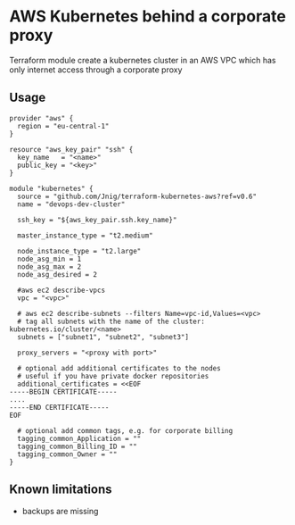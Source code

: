 AWS Kubernetes behind a corporate proxy
=======================================
Terraform module create a kubernetes cluster in an AWS VPC which has only internet access through a corporate proxy

Usage
-----

```hcl
provider "aws" {
  region = "eu-central-1"
}

resource "aws_key_pair" "ssh" {
  key_name   = "<name>"
  public_key = "<key>"
}

module "kubernetes" {
  source = "github.com/Jnig/terraform-kubernetes-aws?ref=v0.6"
  name = "devops-dev-cluster"

  ssh_key = "${aws_key_pair.ssh.key_name}"

  master_instance_type = "t2.medium"

  node_instance_type = "t2.large"
  node_asg_min = 1
  node_asg_max = 2
  node_asg_desired = 2

  #aws ec2 describe-vpcs
  vpc = "<vpc>"

  # aws ec2 describe-subnets --filters Name=vpc-id,Values=<vpc>
  # tag all subnets with the name of the cluster: kubernetes.io/cluster/<name>
  subnets = ["subnet1", "subnet2", "subnet3"]

  proxy_servers = "<proxy with port>"
  
  # optional add additional certificates to the nodes
  # useful if you have private docker repositories
  additional_certificates = <<EOF
-----BEGIN CERTIFICATE-----
....
-----END CERTIFICATE-----    
EOF

  # optional add common tags, e.g. for corporate billing
  tagging_common_Application = ""
  tagging_common_Billing_ID = ""
  tagging_common_Owner = ""
}
```

Known limitations
------------
* backups are missing
